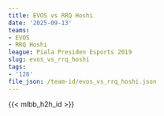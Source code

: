 ```yaml
---
title: EVOS vs RRQ Hoshi
date: '2025-09-13'
teams:
- EVOS
- RRQ Hoshi
league: Piala Presiden Esports 2019
slug: evos_vs_rrq_hoshi
tags:
- '128'
file_json: /team-id/evos_vs_rrq_hoshi.json
---
```


{{< mlbb_h2h_id >}}
